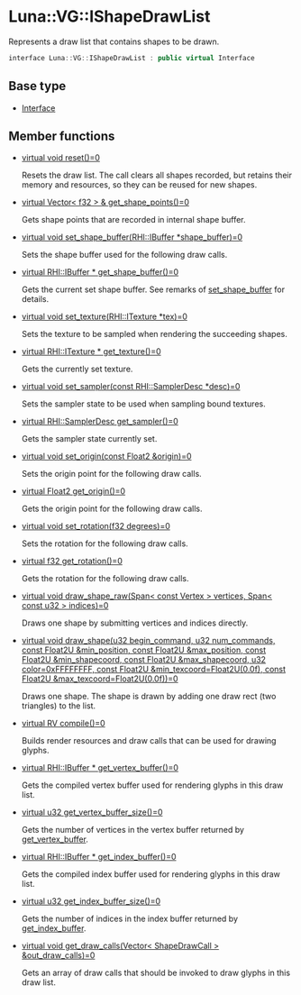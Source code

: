 # Luna::VG::IShapeDrawList
Represents a draw list that contains shapes to be drawn. 

```c++
interface Luna::VG::IShapeDrawList : public virtual Interface
```

## Base type
* [Interface](struct_luna_1_1_interface.md)
## Member functions
* [virtual void reset()=0](struct_luna_1_1_v_g_1_1_i_shape_draw_list_1a20dcbdfbd0ec77afc802522bb7e379c1.md)

    Resets the draw list. The call clears all shapes recorded, but retains their memory and resources, so they can be reused for new shapes. 

* [virtual Vector< f32 > & get_shape_points()=0](struct_luna_1_1_v_g_1_1_i_shape_draw_list_1ae3974c901c8ccb9d1ad3358fb650a0f2.md)

    Gets shape points that are recorded in internal shape buffer. 

* [virtual void set_shape_buffer(RHI::IBuffer *shape_buffer)=0](struct_luna_1_1_v_g_1_1_i_shape_draw_list_1aba5d1ef7334f2555f74e5f07233b225f.md)

    Sets the shape buffer used for the following draw calls. 

* [virtual RHI::IBuffer * get_shape_buffer()=0](struct_luna_1_1_v_g_1_1_i_shape_draw_list_1af4ca44bdf13d520ea614864492056e35.md)

    Gets the current set shape buffer. See remarks of [set_shape_buffer](struct_luna_1_1_v_g_1_1_i_shape_draw_list_1aba5d1ef7334f2555f74e5f07233b225f.md) for details. 

* [virtual void set_texture(RHI::ITexture *tex)=0](struct_luna_1_1_v_g_1_1_i_shape_draw_list_1a1762e6f0783e2c18689976d786dcf3fb.md)

    Sets the texture to be sampled when rendering the succeeding shapes. 

* [virtual RHI::ITexture * get_texture()=0](struct_luna_1_1_v_g_1_1_i_shape_draw_list_1a12ee819125d39131821d2668597e4d79.md)

    Gets the currently set texture. 

* [virtual void set_sampler(const RHI::SamplerDesc *desc)=0](struct_luna_1_1_v_g_1_1_i_shape_draw_list_1ae6fe6eeb0c09bc330aa1c631560b615f.md)

    Sets the sampler state to be used when sampling bound textures. 

* [virtual RHI::SamplerDesc get_sampler()=0](struct_luna_1_1_v_g_1_1_i_shape_draw_list_1a714f8688782995fa6d0046e82126f8af.md)

    Gets the sampler state currently set. 

* [virtual void set_origin(const Float2 &origin)=0](struct_luna_1_1_v_g_1_1_i_shape_draw_list_1a0b35020bfb0e9efa0e1648d7abef3aba.md)

    Sets the origin point for the following draw calls. 

* [virtual Float2 get_origin()=0](struct_luna_1_1_v_g_1_1_i_shape_draw_list_1aeb5744facdc937d5e72f4a5093c31fcc.md)

    Gets the origin point for the following draw calls. 

* [virtual void set_rotation(f32 degrees)=0](struct_luna_1_1_v_g_1_1_i_shape_draw_list_1a03aaf7fb0ccfd118320954b24fa4c8e0.md)

    Sets the rotation for the following draw calls. 

* [virtual f32 get_rotation()=0](struct_luna_1_1_v_g_1_1_i_shape_draw_list_1a8e0226d1ee276ca89e8fb296169dca08.md)

    Gets the rotation for the following draw calls. 

* [virtual void draw_shape_raw(Span< const Vertex > vertices, Span< const u32 > indices)=0](struct_luna_1_1_v_g_1_1_i_shape_draw_list_1a4ac15584de4038588b4f4561e74303e3.md)

    Draws one shape by submitting vertices and indices directly. 

* [virtual void draw_shape(u32 begin_command, u32 num_commands, const Float2U &min_position, const Float2U &max_position, const Float2U &min_shapecoord, const Float2U &max_shapecoord, u32 color=0xFFFFFFFF, const Float2U &min_texcoord=Float2U(0.0f), const Float2U &max_texcoord=Float2U(0.0f))=0](struct_luna_1_1_v_g_1_1_i_shape_draw_list_1a035af2fc2d301283064df927cec46882.md)

    Draws one shape. The shape is drawn by adding one draw rect (two triangles) to the list. 

* [virtual RV compile()=0](struct_luna_1_1_v_g_1_1_i_shape_draw_list_1a10a80c3abd16ad8bb629fbb48cd92784.md)

    Builds render resources and draw calls that can be used for drawing glyphs. 

* [virtual RHI::IBuffer * get_vertex_buffer()=0](struct_luna_1_1_v_g_1_1_i_shape_draw_list_1ab23811de65131965317b15e443f11b1d.md)

    Gets the compiled vertex buffer used for rendering glyphs in this draw list. 

* [virtual u32 get_vertex_buffer_size()=0](struct_luna_1_1_v_g_1_1_i_shape_draw_list_1ab30e6f959872800f73bfed2b938c8151.md)

    Gets the number of vertices in the vertex buffer returned by [get_vertex_buffer](struct_luna_1_1_v_g_1_1_i_shape_draw_list_1ab23811de65131965317b15e443f11b1d.md). 

* [virtual RHI::IBuffer * get_index_buffer()=0](struct_luna_1_1_v_g_1_1_i_shape_draw_list_1a333c05d6272805cec5f22b3a66ab8679.md)

    Gets the compiled index buffer used for rendering glyphs in this draw list. 

* [virtual u32 get_index_buffer_size()=0](struct_luna_1_1_v_g_1_1_i_shape_draw_list_1a9208aea77ea0a5136b84f0deb0586c5b.md)

    Gets the number of indices in the index buffer returned by [get_index_buffer](struct_luna_1_1_v_g_1_1_i_shape_draw_list_1a333c05d6272805cec5f22b3a66ab8679.md). 

* [virtual void get_draw_calls(Vector< ShapeDrawCall > &out_draw_calls)=0](struct_luna_1_1_v_g_1_1_i_shape_draw_list_1ad61f261dd7f6dae907e8bd3fe8a36156.md)

    Gets an array of draw calls that should be invoked to draw glyphs in this draw list. 

